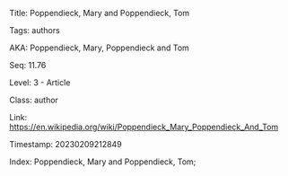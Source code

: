 Title:  Poppendieck, Mary and Poppendieck, Tom

Tags:   authors

AKA:    Poppendieck, Mary, Poppendieck and Tom

Seq:    11.76

Level:  3 - Article

Class:  author

Link:   https://en.wikipedia.org/wiki/Poppendieck_Mary_Poppendieck_And_Tom

Timestamp: 20230209212849

Index:  Poppendieck, Mary and Poppendieck, Tom; 

